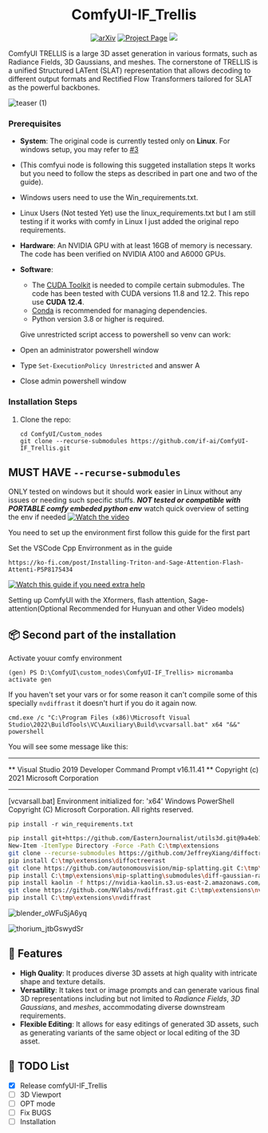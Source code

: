 <h1 align="center">ComfyUI-IF_Trellis</h1>
<p align="center"><a href="https://arxiv.org/abs/2412.01506"><img src='https://img.shields.io/badge/arXiv-Paper-red?logo=arxiv&logoColor=white' alt='arXiv'></a>
<a href='https://trellis3d.github.io'><img src='https://img.shields.io/badge/Project_Page-Website-green?logo=googlechrome&logoColor=white' alt='Project Page'></a>
<a href='https://huggingface.co/spaces/JeffreyXiang/TRELLIS'><img src='https://img.shields.io/badge/%F0%9F%A4%97%20Hugging%20Face-Live_Demo-blue'></a>
</p>
ComfyUI TRELLIS is a large 3D asset generation in various formats, such as Radiance Fields, 3D Gaussians, and meshes. The cornerstone of TRELLIS is a unified Structured LATent (SLAT) representation that allows decoding to different output formats and Rectified Flow Transformers tailored for SLAT as the powerful backbones. 

![teaser (1)](https://github.com/user-attachments/assets/6eee56bd-0936-44a5-b843-be4e87be649f)

### Prerequisites
- **System**: The original code is currently tested only on **Linux**.  For windows setup, you may refer to [#3](https://github.com/microsoft/TRELLIS/issues/3)
- (This comfyui node is following this suggeted installation steps It works but you need to follow the steps as described in part one and two of the guide).
- Windows users need to use the Win_requirements.txt.
- Linux Users (Not tested Yet) use the linux_requirements.txt but I am still testing if it works with comfy in Linux I just added the original repo requirements.  
- **Hardware**: An NVIDIA GPU with at least 16GB of memory is necessary. The code has been verified on NVIDIA A100 and A6000 GPUs.  
- **Software**:   
  - The [CUDA Toolkit](https://developer.nvidia.com/cuda-toolkit-archive) is needed to compile certain submodules. The code has been tested with CUDA versions 11.8 and 12.2.  This repo use **CUDA 12.4**.
  - [Conda](https://docs.anaconda.com/miniconda/install/#quick-command-line-install) is recommended for managing dependencies.  
  - Python version 3.8 or higher is required. 

  Give unrestricted script access to powershell so venv can work:

- Open an administrator powershell window
- Type `Set-ExecutionPolicy Unrestricted` and answer A
- Close admin powershell window

### Installation Steps
1. Clone the repo:
    ```
    cd ComfyUI/Custom_nodes
    git clone --recurse-submodules https://github.com/if-ai/ComfyUI-IF_Trellis.git
    ```
## MUST HAVE `--recurse-submodules`

ONLY tested on windows but it should work easier in Linux without any issues or needing such specific stuffs.
***NOT tested or compatible with PORTABLE comfy embeded python env***
watch quick overview of setting the env if needed
[![Watch the video](https://img.youtube.com/vi/-vEpuYL9I3g/hqdefault.jpg)](https://www.youtube.com/watch?v=-vEpuYL9I3g)

You need to set up the environment first
follow this guide for the first part

Set the VSCode Cpp Envirronment as in the guide
  ```
  https://ko-fi.com/post/Installing-Triton-and-Sage-Attention-Flash-Attenti-P5P8175434
  ```
[![Watch this guide if you need extra help](https://img.youtube.com/vi/FjNfDsX-jR0/hqdefault.jpg)](https://www.youtube.com/watch?v=FjNfDsX-jR0)

Setting up ComfyUI with the Xformers, flash attention, Sage-attention(Optional Recommended for Hunyuan and other Video models)

<!-- Installation -->
## 📦 Second part of the installation

Activate youur comfy environment
```
(gen) PS D:\ComfyUI\custom_nodes\ComfyUI-IF_Trellis> micromamba activate gen
```
If you haven't set your vars or for some reason it can't compile some of this specially `nvdiffrast`
it doesn't hurt if you do it again now.
```
cmd.exe /c "C:\Program Files (x86)\Microsoft Visual Studio\2022\BuildTools\VC\Auxiliary\Build\vcvarsall.bat" x64 "&&" powershell
```
You will see some message like this:

**********************************************************************
** Visual Studio 2019 Developer Command Prompt v16.11.41
** Copyright (c) 2021 Microsoft Corporation
**********************************************************************
[vcvarsall.bat] Environment initialized for: 'x64'
Windows PowerShell
Copyright (C) Microsoft Corporation. All rights reserved.

```
pip install -r win_requirements.txt
```

```bash
pip install git+https://github.com/EasternJournalist/utils3d.git@9a4eb15e4021b67b12c460c7057d642626897ec8
New-Item -ItemType Directory -Force -Path C:\tmp\extensions
git clone --recurse-submodules https://github.com/JeffreyXiang/diffoctreerast.git C:\tmp\extensions\diffoctreerast
pip install C:\tmp\extensions\diffoctreerast
git clone https://github.com/autonomousvision/mip-splatting.git C:\tmp\extensions\mip-splatting
pip install C:\tmp\extensions\mip-splatting\submodules\diff-gaussian-rasterization\
pip install kaolin -f https://nvidia-kaolin.s3.us-east-2.amazonaws.com/torch-2.4.0_cu121.html
git clone https://github.com/NVlabs/nvdiffrast.git C:\tmp\extensions\nvdiffrast
pip install C:\tmp\extensions\nvdiffrast
```


![blender_oWFuSjA6yq](https://github.com/user-attachments/assets/7d5fb61a-f2f6-4000-ab32-8555d5c6b7da)

![thorium_jtbGswydSr](https://github.com/user-attachments/assets/15f1d538-faa1-4c79-86f9-05f9b74ae794)

## 🌟 Features
- **High Quality**: It produces diverse 3D assets at high quality with intricate shape and texture details.
- **Versatility**: It takes text or image prompts and can generate various final 3D representations including but not limited to *Radiance Fields*, *3D Gaussians*, and *meshes*, accommodating diverse downstream requirements.
- **Flexible Editing**: It allows for easy editings of generated 3D assets, such as generating variants of the same object or local editing of the 3D asset.

<!-- TODO List -->
## 🚧 TODO List
- [x] Release comfyUI-IF_Trellis
- [ ] 3D Viewport 
- [ ] OPT mode
- [ ] Fix BUGS
- [ ] Installation
